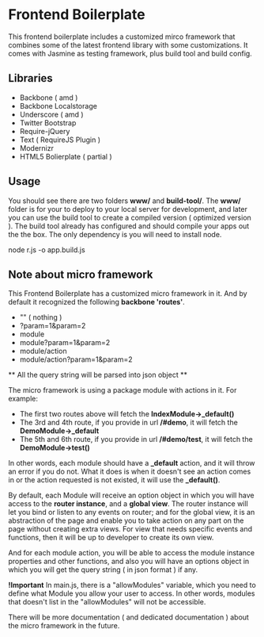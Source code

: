 Frontend Boilerplate
====================

This frontend boilerplate includes a customized mirco framework that combines some of the latest frontend library with some customizations. It comes with Jasmine as testing framework, plus build tool and build config.

Libraries
---------
* Backbone ( amd )
* Backbone Localstorage
* Underscore ( amd )
* Twitter Bootstrap 
* Require-jQuery
* Text ( RequireJS Plugin )
* Modernizr
* HTML5 Bolierplate ( partial )


Usage
-----
You should see there are two folders **www/**  and  **build-tool/**.  The **www/** folder is for your to deploy to your local server for development, and later you can use the build tool to create a compiled version ( optimized version ).  The build tool already has configured and should compile your apps out the the box.  The only dependency is you will need to install node. 

node r.js -o app.build.js

Note about micro framework
---------------------------
This Frontend Boilerplate has a customized micro framework in it.  And by default it recognized the following **backbone 'routes'**.

* ""  ( nothing ) 
* ?param=1&param=2
* module
* module?param=1&param=2
* module/action
* module/action?param=1&param=2

** All the query string will be parsed into json object **

The micro framework is using a package module with actions in it. For example:

* The first two routes above will fetch the **IndexModule->_default()** 
* The 3rd and 4th route, if you provide in url **/#demo**, it will fetch the **DemoModule->_default**
* The 5th and 6th route, if you provide in url **/#demo/test**, it will fetch the **DemoModule->test()**

In other words, each module should have a **\_default** action, and it will throw an error if you do not.  What it does is when it doesn't see an action comes in or the action requested is not existed, it will use the **\_default()**.  

By default, each Module will receive an option object in which you will have access to the **router instance**, and a **global view**.  The router instance will let you bind or listen to any events on router; and for the global view, it is an abstraction of the page and enable you to take action on any part on the page without creating extra views.  For view that needs specific events and functions, then it will be up to developer to create its own view. 

And for each module action, you will be able to access the module instance properties and other functions, and also you will have an options object in which you will get the query string ( in json format ) if any.

**!Important** In main.js, there is a "allowModules" variable, which you need to define what Module you allow your user to access.  In other words, modules that doesn't list in the "allowModules" will not be accessible.

There will be more documentation ( and dedicated documentation ) about the micro framework in the future.
